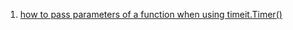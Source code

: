  1. [how to pass parameters of a function when using timeit.Timer()][1]
 
 [1]: https://stackoverflow.com/questions/5086430/how-to-pass-parameters-of-a-function-when-using-timeit-timer
